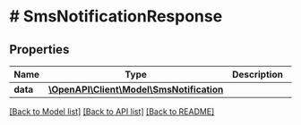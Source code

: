# # SmsNotificationResponse

## Properties

Name | Type | Description | Notes
------------ | ------------- | ------------- | -------------
**data** | [**\OpenAPI\Client\Model\SmsNotification**](SmsNotification.md) |  | [optional]

[[Back to Model list]](../../README.md#models) [[Back to API list]](../../README.md#endpoints) [[Back to README]](../../README.md)
